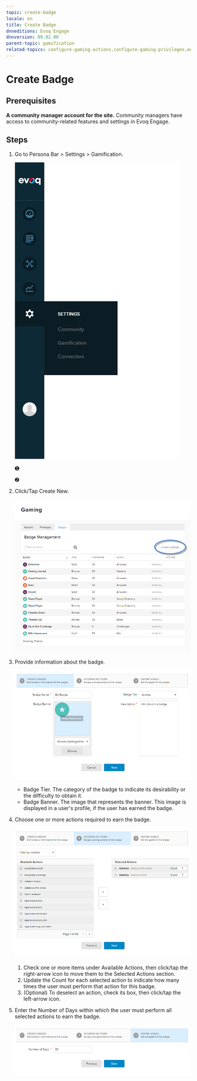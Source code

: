 ```yaml
---
topic: create-badge
locale: en
title: Create Badge
dnneditions: Evoq Engage
dnnversion: 09.02.00
parent-topic: gamification
related-topics: configure-gaming-actions,configure-gaming-privileges,edit-badge,delete-badge
---
```


# Create Badge

## Prerequisites

**A community manager account for the site.** Community managers have access to community-related features and settings in Evoq Engage.

## Steps

1.  Go to Persona Bar \> Settings \> Gamification.
    
    ![Persona Bar > Settings > Gamification](img/scr-pbar-mod-Settings-E91.png)
    
    ➊
    
    ➋
    
2.  Click/Tap Create New.
    
      
    
    ![Gaming — Create a Badge.](img/scr-Gaming-BadgesNew.png)
    
      
    
3.  Provide information about the badge.
    
      
    
    ![Edit Badge](img/scr-Gaming-BadgesConfig1.png)
    
      
    
    *   Badge Tier. The category of the badge to indicate its desirability or the difficulty to obtain it.
    *   Badge Banner. The image that represents the banner. This image is displayed in a user's profile, if the user has earned the badge.
    
4.  Choose one or more actions required to earn the badge.
    
      
    
    ![Score Actions](img/scr-Gaming-BadgesConfig2.png)
    
      
    
    1.  Check one or more items under Available Actions, then click/tap the right-arrow icon to move them to the Selected Actions section.
    2.  Update the Count for each selected action to indicate how many times the user must perform that action for this badge.
    3.  (Optional) To deselect an action, check its box, then click/tap the left-arrow icon.
5.  Enter the Number of Days within which the user must perform all selected actions to earn the badge.
    
      
    
    ![Define Goals](img/scr-Gaming-BadgesConfig3.png)